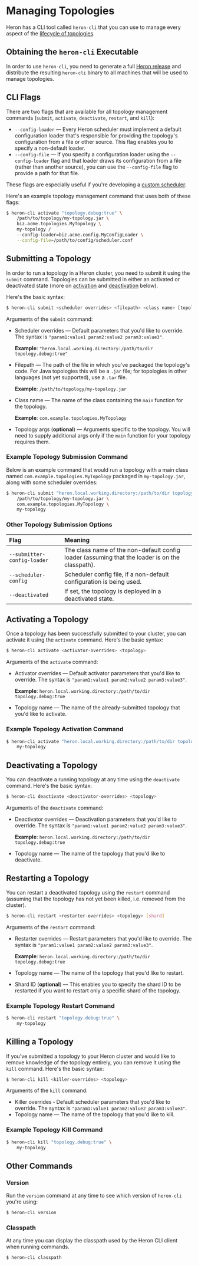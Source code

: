 # Managing Topologies

Heron has a CLI tool called `heron-cli` that you can use to manage every aspect
of the [lifecycle of
topologies](../concepts/topologies.html#topology-lifecycle).

## Obtaining the `heron-cli` Executable

In order to use `heron-cli`, you need to generate a full [Heron
release](release.html) and distribute the resulting `heron-cli` binary to all
machines that will be used to manage topologies.

## CLI Flags

There are two flags that are available for all topology management commands
(`submit`, `activate`, `deactivate`, `restart`, and `kill`):

* `--config-loader` &mdash; Every Heron scheduler must implement a
  default configuration loader that's responsible for providing the topology's
  configuration from a file or other source. This flag enables you to specify a
  non-default loader.
* `--config-file` &mdash; If you specify a configuration loader using the
  `--config-loader` flag and that loader draws its configuration from a file
  (rather than another source), you can use the `--config-file` flag to provide
  a path for that file.

These flags are especially useful if you're developing a [custom
scheduler](../contributors/custom-scheduler.html).

Here's an example topology management command that uses both of these flags:

```bash
$ heron-cli activate "topology.debug:true" \
    /path/to/topology/my-topology.jar \
    biz.acme.topologies.MyTopology \
    my-topology /
    --config-loader=biz.acme.config.MyConfigLoader \
    --config-file=/path/to/config/scheduler.conf
```

## Submitting a Topology

In order to run a topology in a Heron cluster, you need to submit it using the
`submit` command. Topologies can be submitted in either an activated or
deactivated state (more on [activation](#activating-a-topology) and
[deactivation](#deactivating-a-topology) below).

Here's the basic syntax:

```bash
$ heron-cli submit <scheduler overrides> <filepath> <class name> [topology args]
```

Arguments of the `submit` command:

* Scheduler overrides &mdash; Default parameters that you'd like to override.
  The syntax is `"param1:value1 param2:value2 param3:value3"`.

  **Example**: `"heron.local.working.directory:/path/to/dir
  topology.debug:true"`

* Filepath &mdash; The path of the file in which you've packaged the
  topology's code. For Java topologies this will be a `.jar` file; for
  topologies in other languages (not yet supported), use a `.tar` file.

  **Example**: `/path/to/topology/my-topology.jar`

* Class name &mdash; The name of the class containing the `main` function
  for the topology.

  **Example**: `com.example.topologies.MyTopology`

* Topology args (**optional**) &mdash; Arguments specific to the topology.
  You will need to supply additional args only if the `main` function for your
  topology requires them.

### Example Topology Submission Command

Below is an example command that would run a topology with a main class named
`com.example.topologies.MyTopology` packaged in `my-topology.jar`, along with
some scheduler overrides:

```bash
$ heron-cli submit "heron.local.working.directory:/path/to/dir topology.debug:true" \
    /path/to/topology/my-topology.jar \
    com.example.topologies.MyTopology \
    my-topology
```

### Other Topology Submission Options

Flag | Meaning
:--- | :------
`--submitter-config-loader` | The class name of the non-default config loader (assuming that the loader is on the classpath).
`--scheduler-config` | Scheduler config file, if a non-default configuration is being used.
`--deactivated` | If set, the topology is deployed in a deactivated state.

## Activating a Topology

Once a topology has been successfully submitted to your cluster, you can
activate it using the `activate` command. Here's the basic syntax:

```bash
$ heron-cli activate <activator-overrides> <topology>
```

Arguments of the `activate` command:

* Activator overrides &mdash; Default activator parameters that you'd like to
  override. The syntax is `"param1:value1 param2:value2 param3:value3"`.

  **Example**: `heron.local.working.directory:/path/to/dir topology.debug:true`

* Topology name  &mdash; The name of the already-submitted topology that you'd
  like to activate.

### Example Topology Activation Command

```bash
$ heron-cli activate "heron.local.working.directory:/path/to/dir topology.debug:true"  \
    my-topology
```

## Deactivating a Topology

You can deactivate a running topology at any time using the `deactivate`
command. Here's the basic syntax:

```bash
$ heron-cli deactivate <deactivator-overrides> <topology>
```

Arguments of the `deactivate` command:

* Deactivator overrides &mdash; Deactivation parameters that you'd like to
  override. The syntax is `"param1:value1 param2:value2 param3:value3"`.

  **Example**: `heron.local.working.directory:/path/to/dir topology.debug:true`

* Topology name &mdash; The name of the topology that you'd like to deactivate.

## Restarting a Topology

You can restart a deactivated topology using the `restart` command (assuming
that the topology has not yet been killed, i.e. removed from the cluster).

```bash
$ heron-cli restart <restarter-overrides> <topology> [shard]
```

Arguments of the `restart` command:

* Restarter overrides &mdash; Restart parameters that you'd like to override.
  The syntax is `"param1:value1 param2:value2 param3:value3"`.

  **Example**: `heron.local.working.directory:/path/to/dir topology.debug:true`

* Topology name &mdash; The name of the topology that you'd like to restart.
* Shard ID (**optional**) &mdash; This enables you to specify the shard ID to be
  restarted if you want to restart only a specific shard of the topology.

### Example Topology Restart Command

```bash
$ heron-cli restart "topology.debug:true" \
    my-topology
```

## Killing a Topology

If you've submitted a topology to your Heron cluster and would like to remove
knowledge of the topology entirely, you can remove it using the `kill` command.
Here's the basic syntax:

```bash
$ heron-cli kill <killer-overrides> <topology>
```

Arguments of the `kill` command:

* Killer overrides &dash; Default scheduler parameters that you'd like to
  override. The syntax is `"param1:value1 param2:value2 param3:value3"`.
* Topology name &mdash; The name of the topology that you'd like to kill.

### Example Topology Kill Command

```bash
$ heron-cli kill "topology.debug:true" \
    my-topology
```

## Other Commands

### Version

Run the `version` command at any time to see which version of `heron-cli` you're
using:

```bash
$ heron-cli version
```

### Classpath

At any time you can display the classpath used by the Heron CLI client when
running commands.

```bash
$ heron-cli classpath
```

